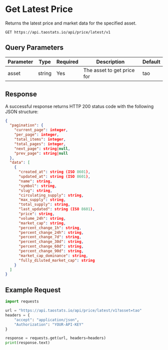 # Get Latest Price

Returns the latest price and market data for the specified asset.

```
GET https://api.taostats.io/api/price/latest/v1
```

## Query Parameters

| Parameter | Type | Required | Description | Default |
|-----------|------|----------|-------------|---------|
| asset | string | Yes | The asset to get price for | tao |

## Response

A successful response returns HTTP 200 status code with the following JSON structure:

```json
{
  "pagination": {
    "current_page": integer,
    "per_page": integer,
    "total_items": integer,
    "total_pages": integer,
    "next_page": string|null,
    "prev_page": string|null
  },
  "data": [
    {
      "created_at": string (ISO 8601),
      "updated_at": string (ISO 8601),
      "name": string,
      "symbol": string,
      "slug": string,
      "circulating_supply": string,
      "max_supply": string,
      "total_supply": string,
      "last_updated": string (ISO 8601),
      "price": string,
      "volume_24h": string,
      "market_cap": string,
      "percent_change_1h": string,
      "percent_change_24h": string,
      "percent_change_7d": string,
      "percent_change_30d": string,
      "percent_change_60d": string,
      "percent_change_90d": string,
      "market_cap_dominance": string,
      "fully_diluted_market_cap": string
    }
  ]
}
```

## Example Request

```python
import requests

url = "https://api.taostats.io/api/price/latest/v1?asset=tao"
headers = {
    "accept": "application/json",
    "Authorization": "YOUR-API-KEY"
}

response = requests.get(url, headers=headers)
print(response.text)
``` 